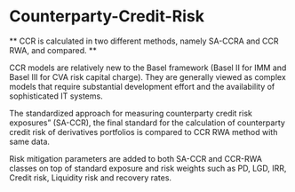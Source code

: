 # Counterparty-Credit-Risk

** CCR is calculated in two different methods, namely SA-CCRA and CCR RWA, and compared. **

CCR models are relatively new to the Basel framework (Basel II for IMM and Basel III for CVA risk capital charge).
They are generally viewed as complex models that require substantial development effort and the availability of sophisticated IT systems.

The standardized approach for measuring counterparty credit risk exposures” (SA-CCR), the final standard for the calculation of counterparty credit risk of derivatives portfolios is compared to CCR RWA method with same data.

Risk mitigation parameters are added to both SA-CCR and CCR-RWA classes on top of standard exposure and risk weights such as PD, LGD, IRR, Credit risk, Liquidity risk and recovery rates.



